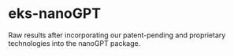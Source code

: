 # eks-nanoGPT
Raw results after incorporating our patent-pending and proprietary technologies into the nanoGPT package.
